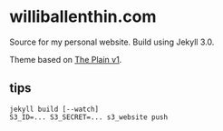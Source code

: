 williballenthin.com
===================

Source for my personal website.
Build using Jekyll 3.0.

Theme based on [The Plain v1](https://github.com/heiswayi/the-plain).

tips
----

```
jekyll build [--watch]
S3_ID=... S3_SECRET=... s3_website push
```

